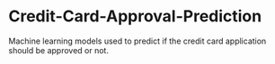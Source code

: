 # Credit-Card-Approval-Prediction
Machine learning models used to predict if the credit card application should be approved or not.
